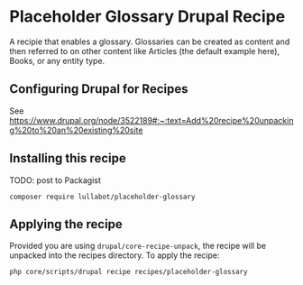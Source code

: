 # Placeholder Glossary Drupal Recipe

A recipie that enables a glossary. Glossaries can be created as content and then
referred to on other content like Articles (the default example here), Books, or
any entity type.

## Configuring Drupal for Recipes

See https://www.drupal.org/node/3522189#:~:text=Add%20recipe%20unpacking%20to%20an%20existing%20site

## Installing this recipe

TODO: post to Packagist

`composer require lullabot/placeholder-glossary`

## Applying the recipe

Provided you are using `drupal/core-recipe-unpack`, the recipe will be unpacked
into the recipes directory. To apply the recipe:

`php core/scripts/drupal recipe recipes/placeholder-glossary`
